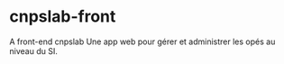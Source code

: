 # cnpslab-front
A front-end cnpslab
Une app web pour gérer et administrer les opés au niveau du SI.
